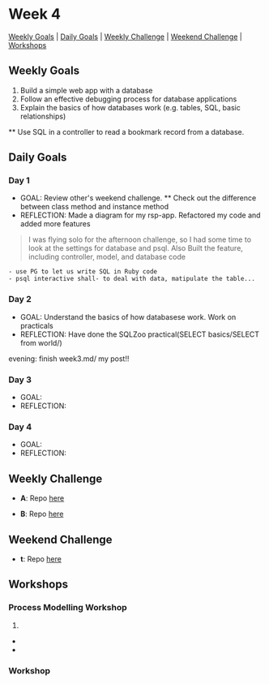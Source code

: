 # Week 4

[Weekly Goals](#weekly-goals) | [Daily Goals](#daily-goals) | [Weekly Challenge](#weekly-challenge) | [Weekend Challenge](#weekend-challenge) | [Workshops](#workshops)



## Weekly Goals

1. Build a simple web app with a database
2. Follow an effective debugging process for database applications
3. Explain the basics of how databases work (e.g. tables, SQL, basic relationships)

** Use SQL in a controller to read a bookmark record from a database.

## Daily Goals
### Day 1
- GOAL: Review other's weekend challenge. ** Check out the difference between class method and instance method 
- REFLECTION: Made a diagram for my rsp-app. Refactored my code and added more features
> I was flying solo for the afternoon challenge, so I had some time to look at the settings for database and psql. Also Built the feature, including controller, model, and database code
```
- use PG to let us write SQL in Ruby code
- psql interactive shall- to deal with data, matipulate the table...
```

### Day 2
- GOAL: Understand the basics of how databasese work. Work on practicals
- REFLECTION: Have done the SQLZoo practical(SELECT basics/SELECT from world/)
> 
evening: finish week3.md/ my post!!

### Day 3
- GOAL: 
- REFLECTION: 

### Day 4
- GOAL: 
- REFLECTION:


## Weekly Challenge
- **A**:
Repo [here]()

- **B**:
Repo [here]()

## Weekend Challenge
- **t**:
 Repo [here]()


## Workshops

### Process Modelling Workshop

1. 
 -	
 -	
 
### Workshop

